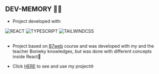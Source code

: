 ## DEV-MEMORY 🎴👾

- Project developed with: 
<div style="display:inline_block">
    <img align= "center" src="https://img.shields.io/badge/React-20232A?style=for-the-badge&logo=react&logoColor=61DAFB" alt="REACT">
    <img align= "center" src="https://img.shields.io/badge/TypeScript-007ACC?style=for-the-badge&logo=typescript&logoColor=white" alt="TYPESCRIPT">
    <img align= "center" src="https://img.shields.io/badge/Tailwind_CSS-38B2AC?style=for-the-badge&logo=tailwind-css&logoColor=white" alt="TAILWINDCSS">
</div>
<br/>

- Project based on [B7web](https://lp.b7web.com.br/fullstack) course and was developed with my and the teacher Bonieky knowledges, but was done with different concepts inside React🚀

- Click [HERE](https://dev-memory-davis-projects-10f07230.vercel.app) to see and use my project🌐
